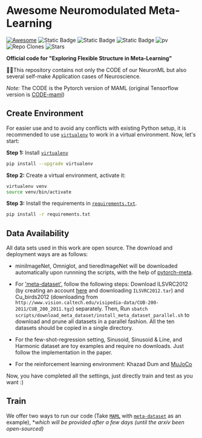 # Awesome Neuromodulated Meta-Learning

[![Awesome](https://awesome.re/badge.svg)](https://awesome.re) 
![Static Badge](https://img.shields.io/badge/Meta_Learning-Flexible_Network_Structure-blue)
![Static Badge](https://img.shields.io/badge/to_be_continue-orange)
![Static Badge](https://img.shields.io/badge/TPAMI_Preprint-yellow)
![pv](https://pageview.vercel.app/?github_user=WangJingyao07/NeuronML)
![Repo Clones](https://img.shields.io/badge/Clones-2-blue)
![Stars](https://img.shields.io/github/stars/WangJingyao07/NeuronML)


**Official code for "Exploring Flexible Structure in Meta-Learning"**

🥇🌈This repository contains not only the CODE of our NeuronML but also several self-make Application cases of Neuroscience. 

*Note:* The CODE is the Pytorch version of MAML (original Tensorflow version is [CODE-maml](https://github.com/cbfinn/maml))


## Create Environment

For easier use and to avoid any conflicts with existing Python setup, it is recommended to use [`virtualenv`](https://docs.python-guide.org/dev/virtualenvs/) to work in a virtual environment. Now, let's start:

**Step 1:** Install [`virtualenv`](https://docs.python-guide.org/dev/virtualenvs/)

```bash
pip install --upgrade virtualenv
```

**Step 2:** Create a virtual environment, activate it:

```bash
virtualenv venv
source venv/bin/activate
```

**Step 3:** Install the requirements in [`requirements.txt`](requirements.txt).

```bash
pip install -r requirements.txt
```


## Data Availability

All data sets used in this work are open source. The download and deployment ways are as follows:
​
* miniImageNet, Omniglot, and tieredImageNet will be downloaded automatically upon runnning the scripts, with the help of [pytorch-meta](https://github.com/tristandeleu/pytorch-meta).

* For ['meta-dataset'](https://github.com/google-research/meta-dataset/blob/e95c50658e4260b2ede08ede1129827b08477f1a/prepare_all_datasets.sh), follow the following steps: Download ILSVRC2012 (by creating an account [here](https://image-net.org/challenges/LSVRC/2012/index.php) and downloading `ILSVRC2012.tar`) and Cu_birds2012 (downloading from `http://www.vision.caltech.edu/visipedia-data/CUB-200-2011/CUB_200_2011.tgz`) separately. Then, Run `sbatch scripts/download_meta_dataset/install_meta_dataset_parallel.sh` to download and prune all datasets in a parallel fashion. All the ten datasets should be copied in a single directory.

* For the few-shot-regression setting, Sinusoid, Sinusoid & Line, and Harmonic dataset are toy examples and require no downloads. Just follow the implementation in the paper.

* For the reinforcement learning environment:  Khazad Dum and [MuJoCo](https://github.com/google-deepmind/mujoco)

Now, you have completed all the settings, just directly train and test as you want :)


## Train

We offer two ways to run our code (Take [`MAML`](scripts/MAML) with [`meta-dataset`](scripts/MAML/Train/train_maml_metadataset_all_samplers.sh) as an example), **which will be provided after a few days (until the arxiv been open-sourced)*





